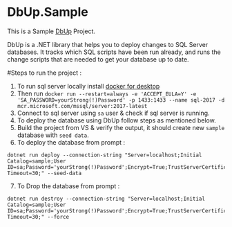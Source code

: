 # DbUp.Sample
This is a Sample [DbUp](https://dbup.readthedocs.io/en/latest/) Project.

DbUp is a .NET library that helps you to deploy changes to SQL Server databases. It tracks which SQL scripts have been run already, and runs the change scripts that are needed to get your database up to date.

#Steps to run the project : 

1. To run sql server locally install [docker for desktop](https://hub.docker.com/editions/community/docker-ce-desktop-windows)
2. Then run `docker run --restart=always -e 'ACCEPT_EULA=Y' -e 'SA_PASSWORD=yourStrong(!)Password' -p 1433:1433 --name sql-2017 -d mcr.microsoft.com/mssql/server:2017-latest`
3. Connect to sql server using `sa` user & check if sql server is running.
4. To deploy the database using DbUp follow steps as mentioned below.
5. Build the project from VS & verify the output, it should create new `sample` database with `seed data`.
6. To deploy the database from prompt : 

```
dotnet run deploy --connection-string "Server=localhost;Initial Catalog=sample;User ID=sa;Password='yourStrong(!)Password';Encrypt=True;TrustServerCertificate=True;Connection Timeout=30;" --seed-data
```

7. To Drop the database from prompt : 
```
dotnet run destroy --connection-string "Server=localhost;Initial Catalog=sample;User ID=sa;Password='yourStrong(!)Password';Encrypt=True;TrustServerCertificate=True;Connection Timeout=30;" --force
```
